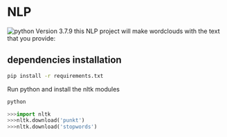 # NLP
<img src="https://img.shields.io/badge/python-3.7.9-blue" alt="python Version 3.7.9" />
this NLP project will make wordclouds with the text that you provide:

## dependencies installation

```bash
pip install -r requirements.txt
```
Run python and install the nltk modules
```bash
python
```

```python
>>>import nltk
>>>nltk.download('punkt')
>>>nltk.download('stopwords')
```